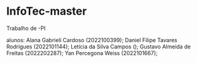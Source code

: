 # InfoTec-master

Trabalho de -PI

alunos:
Alana Gabrieli Cardoso (2022100399);
Daniel Filipe Tavares Rodrigues (2022101144);
Letícia da Silva Campos ();
Gustavo Almeida de Freitas (2022202287);
Yan Percegona Weiss (2022101667);
